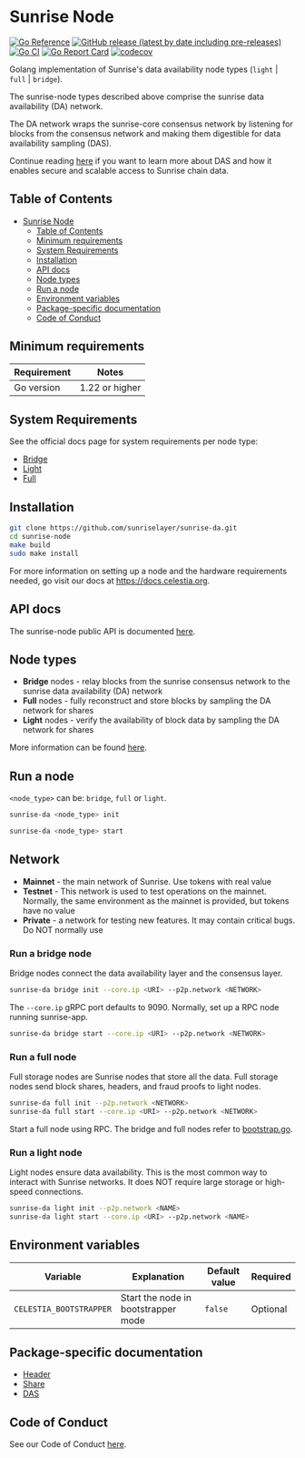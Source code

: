 # Sunrise Node

[![Go Reference](https://pkg.go.dev/badge/github.com/sunriselayer/sunrise-da.svg)](https://pkg.go.dev/github.com/sunriselayer/sunrise-da)
[![GitHub release (latest by date including pre-releases)](https://img.shields.io/github/v/release/celestiaorg/celestia-node)](https://github.com/sunriselayer/sunrise-da/releases/latest)
[![Go CI](https://github.com/sunriselayer/sunrise-da/actions/workflows/go-ci.yml/badge.svg)](https://github.com/sunriselayer/sunrise-da/actions/workflows/go-ci.yml)
[![Go Report Card](https://goreportcard.com/badge/github.com/sunriselayer/sunrise-da)](https://goreportcard.com/report/github.com/sunriselayer/sunrise-da)
[![codecov](https://codecov.io/gh/celestiaorg/celestia-node/branch/main/graph/badge.svg?token=CWGA4RLDS9)](https://codecov.io/gh/celestiaorg/celestia-node)

Golang implementation of Sunrise's data availability node types (`light` | `full` | `bridge`).

The sunrise-node types described above comprise the sunrise data availability (DA) network.

The DA network wraps the sunrise-core consensus network by listening for blocks from the consensus network and making them digestible for data availability sampling (DAS).

Continue reading [here](https://blog.celestia.org/celestia-mvp-release-data-availability-sampling-light-clients) if you want to learn more about DAS and how it enables secure and scalable access to Sunrise chain data.

## Table of Contents

- [Sunrise Node](#sunrise-node)
  - [Table of Contents](#table-of-contents)
  - [Minimum requirements](#minimum-requirements)
  - [System Requirements](#system-requirements)
  - [Installation](#installation)
  - [API docs](#api-docs)
  - [Node types](#node-types)
  - [Run a node](#run-a-node)
  - [Environment variables](#environment-variables)
  - [Package-specific documentation](#package-specific-documentation)
  - [Code of Conduct](#code-of-conduct)

## Minimum requirements

| Requirement | Notes          |
| ----------- |----------------|
| Go version  | 1.22 or higher |

## System Requirements

See the official docs page for system requirements per node type:

- [Bridge](https://docs.celestia.org/nodes/bridge-node#hardware-requirements)
- [Light](https://docs.celestia.org/nodes/light-node#hardware-requirements)
- [Full](https://docs.celestia.org/nodes/full-storage-node#hardware-requirements)

## Installation

```sh
git clone https://github.com/sunriselayer/sunrise-da.git
cd sunrise-node
make build
sudo make install
```

For more information on setting up a node and the hardware requirements needed, go visit our docs at <https://docs.celestia.org>.

## API docs

The sunrise-node public API is documented [here](https://node-rpc-docs.celestia.org/).

## Node types

- **Bridge** nodes - relay blocks from the sunrise consensus network to the sunrise data availability (DA) network
- **Full** nodes - fully reconstruct and store blocks by sampling the DA network for shares
- **Light** nodes - verify the availability of block data by sampling the DA network for shares

More information can be found [here](https://github.com/sunriselayer/sunrise-da/blob/main/docs/adr/adr-003-march2022-testnet.md#legend).

## Run a node

`<node_type>` can be: `bridge`, `full` or `light`.

```sh
sunrise-da <node_type> init
```

```sh
sunrise-da <node_type> start
```

## Network

- **Mainnet** - the main network of Sunrise. Use tokens with real value
- **Testnet** - This network is used to test operations on the mainnet. Normally, the same environment as the mainnet is provided, but tokens have no value
- **Private** - a network for testing new features. It may contain critical bugs. Do NOT normally use

### Run a bridge node

Bridge nodes connect the data availability layer and the consensus layer.

```sh
sunrise-da bridge init --core.ip <URI> --p2p.network <NETWORK>
```

The `--core.ip` gRPC port defaults to 9090. Normally, set up a RPC node running sunrise-app.

```sh
sunrise-da bridge start --core.ip <URI> --p2p.network <NETWORK>
```

### Run a full node

Full storage nodes are Sunrise nodes that store all the data. Full storage nodes send block shares, headers, and fraud proofs to light nodes.

```sh
sunrise-da full init --p2p.network <NETWORK>
sunrise-da full start --core.ip <URI> --p2p.network <NETWORK>
```

Start a full node using RPC. The bridge and full nodes refer to [bootstrap.go](./nodebuilder/p2p/bootstrap.go).

### Run a light node

Light nodes ensure data availability. This is the most common way to interact with Sunrise networks. It does NOT require large storage or high-speed connections.

```sh
sunrise-da light init --p2p.network <NAME>
sunrise-da light start --core.ip <URI> --p2p.network <NAME>
```

## Environment variables

| Variable                | Explanation                         | Default value | Required |
| ----------------------- | ----------------------------------- | ------------- | -------- |
| `CELESTIA_BOOTSTRAPPER` | Start the node in bootstrapper mode | `false`       | Optional |

## Package-specific documentation

- [Header](./header/doc.go)
- [Share](./share/doc.go)
- [DAS](./das/doc.go)

## Code of Conduct

See our Code of Conduct [here](https://docs.celestia.org/community/coc).

